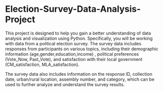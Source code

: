 # Election-Survey-Data-Analysis-Project

This project is designed to help you gain a better understanding of data analysis and visualization using Python. Specifically, you will be working with data from 
a political election survey. The survey data includes responses from participants on various topics, including their demographic information (age,gender,education,income)
, political preferences (Vote_Now, Past_Vote), and satisfaction with their local government (CM_satisfaction, MLA_satisfaction).

The survey data also includes information on the response ID, collection date, urban/rural location, assembly number, and category, which can be used to further 
analyze and understand the survey results.
